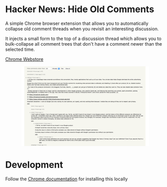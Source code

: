 # Hacker News: Hide Old Comments
A simple Chrome browser extension that allows you to automatically
collapse old comment threads when you revisit an interesting discussion.

It injects a small form to the top of a discussion thread which allows
you to bulk-collapse all comment trees that don't have a comment
newer than the selected time.

[Chrome Webstore](https://chrome.google.com/webstore/detail/hacker-news-hide-old-comm/lghlghkblilphbcnnpnkppioflceamjj)


<p align="center">
  <img src="./example.png" title="HN-Hide-Old-Comments" width="80%"/>
</p>

# Development
Follow the
[Chrome documentation](https://developer.chrome.com/extensions/getstarted#unpacked)
for installing this locally
